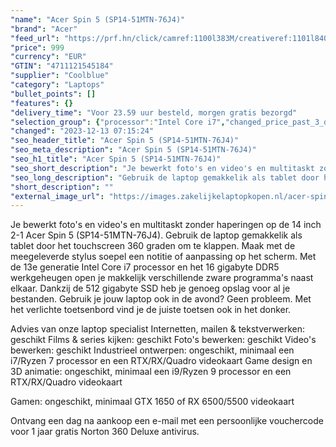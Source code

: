 ```yaml
---
"name": "Acer Spin 5 (SP14-51MTN-76J4)"
"brand": "Acer"
"feed_url": "https://prf.hn/click/camref:1100l383M/creativeref:1101l84031/destination:https%3A%2F%2Fwww.coolblue.nl%2Fproduct%2F926766"
"price": 999
"currency": "EUR"
"GTIN": "4711121545184"
"supplier": "Coolblue"
"category": "Laptops"
"bullet_points": []
"features": {}
"delivery_time": "Voor 23.59 uur besteld, morgen gratis bezorgd"
"selection_group": {"processor":"Intel Core i7","changed_price_past_3_days":false,"product_family":"Spin 5"}
"changed": "2023-12-13 07:15:24"
"seo_header_title": "Acer Spin 5 (SP14-51MTN-76J4)"
"seo_meta_description": "Acer Spin 5 (SP14-51MTN-76J4)"
"seo_h1_title": "Acer Spin 5 (SP14-51MTN-76J4)"
"seo_short_description": "Je bewerkt foto's en video's en multitaskt zonder haperingen op de 14 inch 2-1 Acer Spin 5 (SP14-51MTN-76J4)."
"seo_long_description": "Gebruik de laptop gemakkelik als tablet door het touchscreen 360 graden om te klappen. Maak met de meegeleverde stylus soepel een notitie of aanpassing op het scherm. Met de 13e generatie Intel Core i7 processor en het 16 gigabyte DDR5 werkgeheugen open je makkelijk verschillende zware programma's naast elkaar. Dankzij de 512 gigabyte SSD heb je genoeg opslag voor al je bestanden. Gebruik je jouw laptop ook in de avond? Geen probleem. Met het verlichte toetsenbord vind je de juiste toetsen ook in het donker. \r\n\r\nAdvies van onze laptop specialist\r\nInternetten, mailen & tekstverwerken: geschikt\r\nFilms & series kijken: geschikt\r\nFoto's bewerken: geschikt\r\nVideo's bewerken: geschikt\r\nIndustrieel ontwerpen: ongeschikt, minimaal een i7/Ryzen 7 processor en een RTX/RX/Quadro videokaart\r\nGame design en 3D animatie: ongeschikt, minimaal een i9/Ryzen 9 processor en een RTX/RX/Quadro videokaart\r\n\r\nGamen: ongeschikt, minimaal GTX 1650 of RX 6500/5500 videokaart\r\n \r\nOntvang een dag na aankoop een e-mail met een persoonlijke vouchercode voor 1 jaar gratis Norton 360 Deluxe antivirus."
"short_description": ""
"external_image_url": "https://images.zakelijkelaptopkopen.nl/acer-spin-5-sp14-51mtn-76j4.webp"
---
```


Je bewerkt foto's en video's en multitaskt zonder haperingen op de 14 inch 2-1 Acer Spin 5 (SP14-51MTN-76J4). Gebruik de laptop gemakkelik als tablet door het touchscreen 360 graden om te klappen. Maak met de meegeleverde stylus soepel een notitie of aanpassing op het scherm. Met de 13e generatie Intel Core i7 processor en het 16 gigabyte DDR5 werkgeheugen open je makkelijk verschillende zware programma's naast elkaar. Dankzij de 512 gigabyte SSD heb je genoeg opslag voor al je bestanden. Gebruik je jouw laptop ook in de avond? Geen probleem. Met het verlichte toetsenbord vind je de juiste toetsen ook in het donker.

Advies van onze laptop specialist
Internetten, mailen & tekstverwerken: geschikt
Films & series kijken: geschikt
Foto's bewerken: geschikt
Video's bewerken: geschikt
Industrieel ontwerpen: ongeschikt, minimaal een i7/Ryzen 7 processor en een RTX/RX/Quadro videokaart
Game design en 3D animatie: ongeschikt, minimaal een i9/Ryzen 9 processor en een RTX/RX/Quadro videokaart

Gamen: ongeschikt, minimaal GTX 1650 of RX 6500/5500 videokaart
 
Ontvang een dag na aankoop een e-mail met een persoonlijke vouchercode voor 1 jaar gratis Norton 360 Deluxe antivirus.